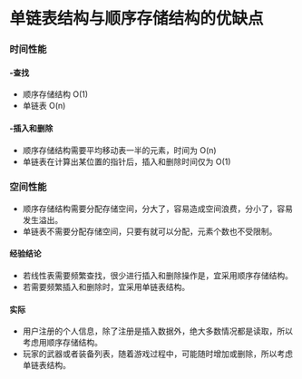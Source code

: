# 单链表结构与顺序存储结构的优缺点

### 时间性能

#### -查找

* 顺序存储结构  O\(1\)
* 单链表  O\(n\)

#### -插入和删除

* 顺序存储结构需要平均移动表一半的元素，时间为 O\(n\)
* 单链表在计算出某位置的指针后，插入和删除时间仅为 O\(1\)

### 空间性能

* 顺序存储结构需要分配存储空间，分大了，容易造成空间浪费，分小了，容易发生溢出。
* 单链表不需要分配存储空间，只要有就可以分配，元素个数也不受限制。

#### 经验结论

* 若线性表需要频繁查找，很少进行插入和删除操作是，宜采用顺序存储结构。
* 若需要频繁插入和删除时，宜采用单链表结构。

#### 实际

* 用户注册的个人信息，除了注册是插入数据外，绝大多数情况都是读取，所以考虑用顺序存储结构。
* 玩家的武器或者装备列表，随着游戏过程中，可能随时增加或删除，所以考虑单链表结构。



